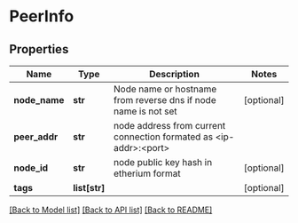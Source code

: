 # PeerInfo

## Properties
Name | Type | Description | Notes
------------ | ------------- | ------------- | -------------
**node_name** | **str** | Node name or hostname from reverse dns if node name is not set | [optional] 
**peer_addr** | **str** | node address from current connection formated as &lt;ip-addr&gt;:&lt;port&gt; | 
**node_id** | **str** | node public key hash in etherium format | [optional] 
**tags** | **list[str]** |  | [optional] 

[[Back to Model list]](../README.md#documentation-for-models) [[Back to API list]](../README.md#documentation-for-api-endpoints) [[Back to README]](../README.md)


